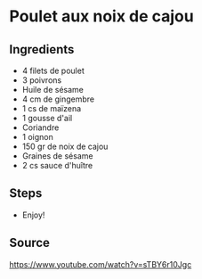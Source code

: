 # Poulet aux noix de cajou

## Ingredients 

- 4 filets de poulet
- 3 poivrons
- Huile de sésame
- 4 cm de gingembre
- 1 cs de maïzena
- 1 gousse d'ail
- Coriandre
- 1 oignon
- 150 gr de noix de cajou
- Graines de sésame
- 2 cs sauce d'huître


## Steps
- Enjoy!


## Source

https://www.youtube.com/watch?v=sTBY6r10Jgc
